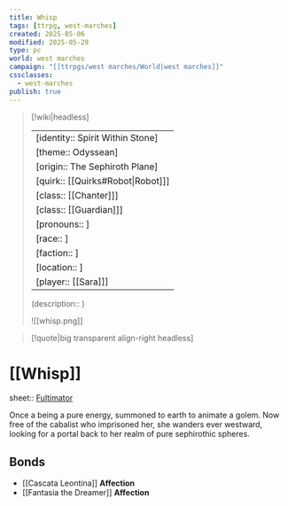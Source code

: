 ```yaml
---
title: Whisp
tags: [ttrpg, west-marches]
created: 2025-05-06
modified: 2025-05-29
type: pc
world: west marches
campaign: "[[ttrpgs/west marches/World|west marches]]"
cssclasses:
  - west-marches
publish: true
---
```


> [!wiki|headless]
>
> |               |
> | ------------- |
> | [identity:: Spirit Within Stone] |
> | [theme:: Odyssean] |
> | [origin:: The Sephiroth Plane] |
> | [quirk:: [[Quirks#Robot\|Robot]]] |
> | [class:: [[Chanter]]] |
> | [class:: [[Guardian]]] |
> | [pronouns:: ] |
> | [race:: ] |
> | [faction:: ] |
> | [location:: ] |
> | [player:: [[Sara]]] |
>
> (description:: )
>
> ![[whisp.png]]

> [!quote|big transparent align-right headless]

# [[Whisp]]

sheet:: [Fultimator](https://fultimator.com/character-sheet/wkPgiitH8dUcQ0XU8xZO)

Once a being a pure energy, summoned to earth to animate a golem. Now free of the cabalist who imprisoned her, she wanders ever westward, looking for a portal back to her realm of pure sephirothic spheres.

## Bonds

- [[Cascata Leontina]] **Affection**
- [[Fantasia the Dreamer]] **Affection**
